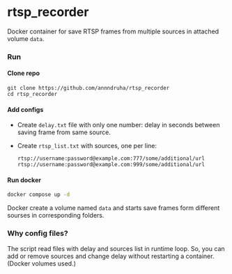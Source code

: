 # rtsp_recorder

Docker container for save RTSP frames from multiple sources in attached volume `data`.


### Run

#### Clone repo
```
git clone https://github.com/annndruha/rtsp_recorder
cd rtsp_recorder
```
#### Add configs

* Create `delay.txt` file with only one number: delay in seconds between saving frame from same source.

* Create `rtsp_list.txt` with sources, one per line:
    ```text
    rtsp://username:password@example.com:777/some/additional/url
    rtsp://username:password@example.com:999/some/additional/url
    ```

#### Run docker 
```bash
docker compose up -d
```
Docker create a volume named `data` and starts save frames form different sourses in corresponding folders.
  
### Why config files?
The script read files with delay and sources list in runtime loop. So, you can add or remove sources and change delay without restarting a container. (Docker volumes used.)
